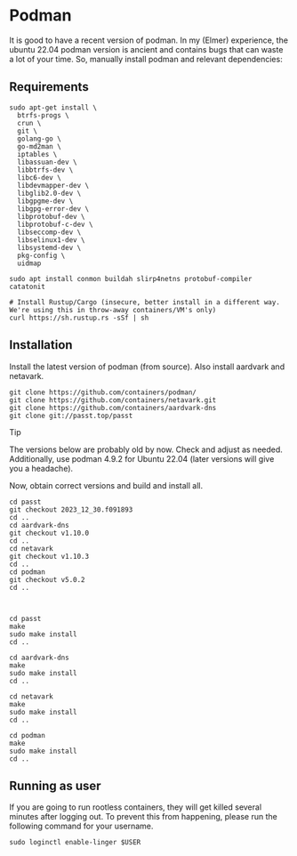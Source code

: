 # Podman

It is good to have a recent version of podman.
In my (Elmer) experience, the ubuntu 22.04 podman version is ancient and contains bugs that can waste a lot of your time.
So, manually install podman and relevant dependencies: 

## Requirements


	sudo apt-get install \
	  btrfs-progs \
	  crun \
	  git \
	  golang-go \
	  go-md2man \
	  iptables \
	  libassuan-dev \
	  libbtrfs-dev \
	  libc6-dev \
	  libdevmapper-dev \
	  libglib2.0-dev \
	  libgpgme-dev \
	  libgpg-error-dev \
	  libprotobuf-dev \
	  libprotobuf-c-dev \
	  libseccomp-dev \
	  libselinux1-dev \
	  libsystemd-dev \
	  pkg-config \
	  uidmap

	sudo apt install conmon buildah slirp4netns protobuf-compiler catatonit

	# Install Rustup/Cargo (insecure, better install in a different way. We're using this in throw-away containers/VM's only)
	curl https://sh.rustup.rs -sSf | sh

## Installation
Install the latest version of podman (from source). Also install aardvark and netavark.

	git clone https://github.com/containers/podman/
	git clone https://github.com/containers/netavark.git
	git clone https://github.com/containers/aardvark-dns
	git clone git://passt.top/passt

> [!TIP]
> The versions below are probably old by now. Check and adjust as needed. Additionally, use podman 4.9.2 for Ubuntu 22.04 (later versions will give you a headache).

Now, obtain correct versions and build and install all.

	cd passt
	git checkout 2023_12_30.f091893
	cd ..
	cd aardvark-dns
	git checkout v1.10.0
	cd ..
	cd netavark
	git checkout v1.10.3
	cd ..
	cd podman
	git checkout v5.0.2
	cd ..



	cd passt
	make
	sudo make install
	cd ..

	cd aardvark-dns
	make
	sudo make install
	cd ..

	cd netavark
	make
	sudo make install
	cd ..

	cd podman
	make
	sudo make install
	cd ..

## Running as user

If you are going to run rootless containers, they will get killed several minutes after logging out.
To prevent this from happening, please run the following command for your username. 

	sudo loginctl enable-linger $USER

